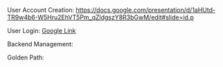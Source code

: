 User Account Creation: https://docs.google.com/presentation/d/1aHUtd-TR9w4b6-W5Hru2EhVT5Pm_qZldgszY8R3bGwM/edit#slide=id.p

User Login: [Google Link](https://docs.google.com/presentation/d/1wzBR9u_SEF8xClpBXFSzoJE6Bnbgl5Yn0A9iXmtf8rw/edit?usp=sharing)

Backend Management: 

Golden Path: 

